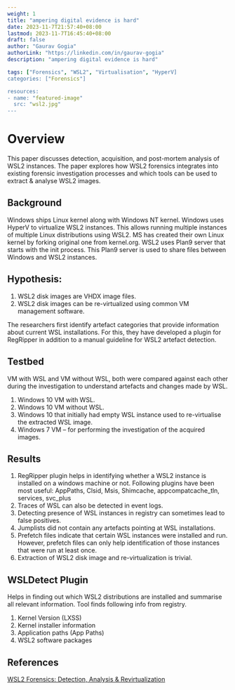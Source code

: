 ```yaml
---
weight: 1
title: "ampering digital evidence is hard"
date: 2023-11-7T21:57:40+08:00
lastmod: 2023-11-7T16:45:40+08:00
draft: false
author: "Gaurav Gogia"
authorLink: "https://linkedin.com/in/gaurav-gogia"
description: "ampering digital evidence is hard"

tags: ["Forensics", "WSL2", "Virtualisation", "HyperV]
categories: ["Forensics"]

resources:
- name: "featured-image"
  src: "wsl2.jpg"
---
```


# Overview

This paper discusses detection, acquisition, and post-mortem analysis of WSL2
instances. The paper explores how WSL2 forensics integrates into existing
forensic investigation processes and which tools can be used to extract &
analyse WSL2 images.

## Background

Windows ships Linux kernel along with Windows NT kernel. Windows uses HyperV to
virtualize WSL2 instances. This allows running multiple instances of multiple
Linux distributions using WSL2. MS has created their own Linux kernel by forking
original one from kernel.org. WSL2 uses Plan9 server that starts with the init
process. This Plan9 server is used to share files between Windows and WSL2
instances.

## Hypothesis:

1. WSL2 disk images are VHDX image files.
2. WSL2 disk images can be re-virtualized using common VM management software.

The researchers first identify artefact categories that provide information
about current WSL installations. For this, they have developed a plugin for
RegRipper in addition to a manual guideline for WSL2 artefact detection.

## Testbed

VM with WSL and VM without WSL, both were compared against each other during the
investigation to understand artefacts and changes made by WSL.

1. Windows 10 VM with WSL.
2. Windows 10 VM without WSL.
3. Windows 10 that initially had empty WSL instance used to re-virtualise the
   extracted WSL image.
4. Windows 7 VM – for performing the investigation of the acquired images.

## Results

1. RegRipper plugin helps in identifying whether a WSL2 instance is installed on
   a windows machine or not. Following plugins have been most useful: AppPaths,
   Clsid, Msis, Shimcache, appcompatcache_tln, services, svc_plus
2. Traces of WSL can also be detected in event logs.
3. Detecting presence of WSL instances in registry can sometimes lead to false
   positives.
4. Jumplists did not contain any artefacts pointing at WSL installations.
5. Prefetch files indicate that certain WSL instances were installed and run.
   However, prefetch files can only help identification of those instances that
   were run at least once.
6. Extraction of WSL2 disk image and re-virtualization is trivial.

## WSLDetect Plugin

Helps in finding out which WSL2 distributions are installed and summarise all
relevant information. Tool finds following info from registry.

1. Kernel Version (LXSS)
2. Kernel installer information
3. Application paths (App Paths)
4. WSL2 software packages

## References

[WSL2 Forensics: Detection, Analysis & Revirtualization](https://dl.acm.org/doi/fullHtml/10.1145/3538969.3544439)
